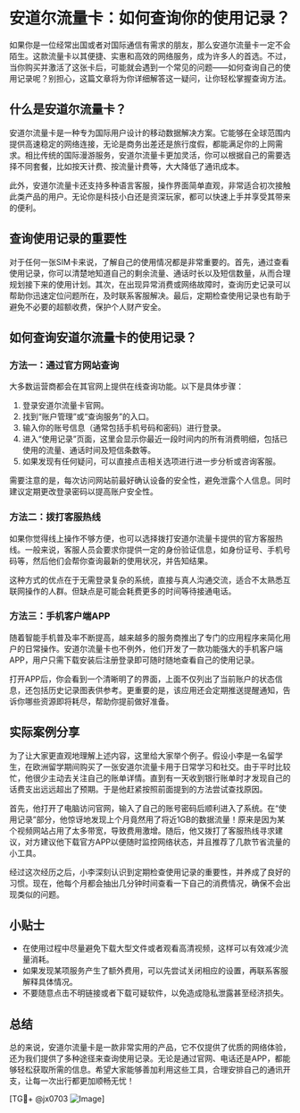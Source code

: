 # 安道尔流量卡：如何查询你的使用记录？

如果你是一位经常出国或者对国际通信有需求的朋友，那么安道尔流量卡一定不会陌生。这款流量卡以其便捷、实惠和高效的网络服务，成为许多人的首选。不过，当你购买并激活了这张卡后，可能就会遇到一个常见的问题——如何查询自己的使用记录呢？别担心，这篇文章将为你详细解答这一疑问，让你轻松掌握查询方法。

## 什么是安道尔流量卡？

安道尔流量卡是一种专为国际用户设计的移动数据解决方案。它能够在全球范围内提供高速稳定的网络连接，无论是商务出差还是旅行度假，都能满足你的上网需求。相比传统的国际漫游服务，安道尔流量卡更加灵活，你可以根据自己的需要选择不同套餐，比如按天计费、按流量计费等，大大降低了通讯成本。

此外，安道尔流量卡还支持多种语言客服，操作界面简单直观，非常适合初次接触此类产品的用户。无论你是科技小白还是资深玩家，都可以快速上手并享受其带来的便利。

## 查询使用记录的重要性

对于任何一张SIM卡来说，了解自己的使用情况都是非常重要的。首先，通过查看使用记录，你可以清楚地知道自己的剩余流量、通话时长以及短信数量，从而合理规划接下来的使用计划。其次，在出现异常消费或网络故障时，查询历史记录可以帮助你迅速定位问题所在，及时联系客服解决。最后，定期检查使用记录也有助于避免不必要的超额收费，保护个人财产安全。

## 如何查询安道尔流量卡的使用记录？

### 方法一：通过官方网站查询

大多数运营商都会在其官网上提供在线查询功能。以下是具体步骤：

1. 登录安道尔流量卡官网。
2. 找到“账户管理”或“查询服务”的入口。
3. 输入你的账号信息（通常包括手机号码和密码）进行登录。
4. 进入“使用记录”页面，这里会显示你最近一段时间内的所有消费明细，包括已使用的流量、通话时间及短信条数等。
5. 如果发现有任何疑问，可以直接点击相关选项进行进一步分析或咨询客服。

需要注意的是，每次访问网站前最好确认设备的安全性，避免泄露个人信息。同时建议定期更改登录密码以提高账户安全性。

### 方法二：拨打客服热线

如果你觉得线上操作不够方便，也可以选择拨打安道尔流量卡提供的官方客服热线。一般来说，客服人员会要求你提供一定的身份验证信息，如身份证号、手机号码等，然后他们会帮你查询最新的使用状况，并告知结果。

这种方式的优点在于无需登录复杂的系统，直接与真人沟通交流，适合不太熟悉互联网操作的人群。但缺点是可能会耗费更多的时间等待接通电话。

### 方法三：手机客户端APP

随着智能手机普及率不断提高，越来越多的服务商推出了专门的应用程序来简化用户的日常操作。安道尔流量卡也不例外，他们开发了一款功能强大的手机客户端APP，用户只需下载安装后注册登录即可随时随地查看自己的使用记录。

打开APP后，你会看到一个清晰明了的界面，上面不仅列出了当前账户的状态信息，还包括历史记录图表供参考。更重要的是，该应用还会定期推送提醒通知，告诉你哪些资源即将耗尽，帮助你提前做好准备。

## 实际案例分享

为了让大家更直观地理解上述内容，这里给大家举个例子。假设小李是一名留学生，在欧洲留学期间购买了一张安道尔流量卡用于日常学习和社交。由于平时比较忙，他很少主动去关注自己的账单详情。直到有一天收到银行账单时才发现自己的话费支出远远超出了预期。于是他赶紧按照前面提到的方法尝试查找原因。

首先，他打开了电脑访问官网，输入了自己的账号密码后顺利进入了系统。在“使用记录”部分，他惊讶地发现上个月竟然用了将近1GB的数据流量！原来是因为某个视频网站占用了太多带宽，导致费用激增。随后，他又拨打了客服热线寻求建议，对方建议他下载官方APP以便随时监控网络状态，并且推荐了几款节省流量的小工具。

经过这次经历之后，小李深刻认识到定期检查使用记录的重要性，并养成了良好的习惯。现在，他每个月都会抽出几分钟时间查看一下自己的消费情况，确保不会出现类似的问题。

## 小贴士

- 在使用过程中尽量避免下载大型文件或者观看高清视频，这样可以有效减少流量消耗。
- 如果发现某项服务产生了额外费用，可以先尝试关闭相应的设置，再联系客服解释具体情况。
- 不要随意点击不明链接或者下载可疑软件，以免造成隐私泄露甚至经济损失。

## 总结

总的来说，安道尔流量卡是一款非常实用的产品，它不仅提供了优质的网络体验，还为我们提供了多种途径来查询使用记录。无论是通过官网、电话还是APP，都能够轻松获取所需的信息。希望大家能够善加利用这些工具，合理安排自己的通讯开支，让每一次出行都更加顺畅无忧！

[TG💪+ @jx0703 ![Image](https://github.com/user-attachments/assets/dbca1d08-cadb-493c-b0ec-ad6f7a83f270)]